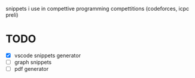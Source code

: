snippets i use in compettive programming compettitions (codeforces, icpc preli)

# TODO
- [x] vscode snippets generator
- [ ] graph snippets
- [ ] pdf generator